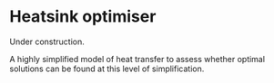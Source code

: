# Heatsink optimiser

Under construction.

A highly simplified model of heat transfer to assess whether optimal solutions can be found at this level of simplification.
